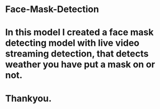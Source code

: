 # Face-Mask-Detection 
# In this model I created a face mask detecting model with live video streaming detection, that detects weather you have put a mask on or not.
# Thankyou.
